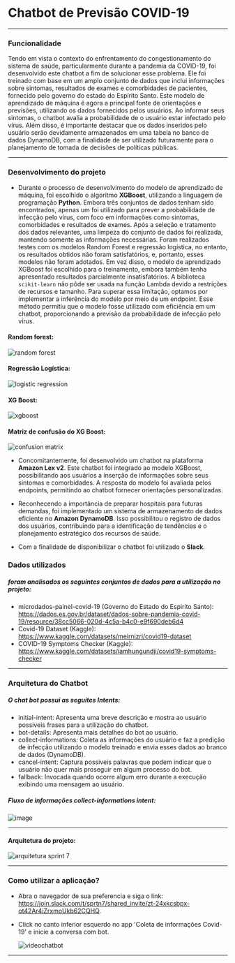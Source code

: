 # Chatbot de Previsão COVID-19

***

### Funcionalidade
 
Tendo em vista o contexto do enfrentamento do congestionamento do sistema de saúde, particularmente durante a pandemia da COVID-19, foi desenvolvido este chatbot a fim de solucionar esse problema. Ele foi treinado com base em um amplo conjunto de dados que inclui informações sobre sintomas, resultados de exames e comorbidades de pacientes, fornecido pelo governo do estado do Espírito Santo. Este modelo de aprendizado de máquina é agora a principal fonte de orientações e previsões, utilizando os dados fornecidos pelos usuários. Ao informar seus sintomas, o chatbot avalia a probabilidade de o usuário estar infectado pelo vírus. Além disso, é importante destacar que os dados inseridos pelo usuário serão devidamente armazenados em uma tabela no banco de dados DynamoDB, com a finalidade de ser utilizado futuramente para o planejamento de tomada de decisões de políticas públicas. 

***

### Desenvolvimento do projeto

- Durante o processo de desenvolvimento do modelo de aprendizado de máquina, foi escolhido o algoritmo **XGBoost**, utilizando a linguagem de programação **Python**. Embora três conjuntos de dados tenham sido encontrados, apenas um foi utilizado para prever a probabilidade de infecção pelo vírus, com foco em informações como sintomas, comorbidades e resultados de exames. Após a seleção e tratamento dos dados relevantes, uma limpeza do conjunto de dados foi realizada, mantendo somente as informações necessárias. Foram realizados testes com os modelos Random Forest e regressão logística, no entanto, os resultados obtidos não foram satisfatórios, e, portanto, esses modelos não foram adotados. Em vez disso, o modelo de aprendizado XGBoost foi escolhido para o treinamento, embora também tenha apresentado resultados parcialmente insatisfatórios. A biblioteca `scikit-learn` não pôde ser usada na função Lambda devido a restrições de recursos e tamanho. Para superar essa limitação, optamos por implementar a inferência do modelo por meio de um endpoint. Esse método permitiu que o modelo fosse utilizado com eficiência em um chatbot, proporcionando a previsão da probabilidade de infecção pelo vírus.

#### Random forest:

  ![random forest](https://github.com/Compass-pb-aws-2023-FATEC/sprint-7-pb-aws-fatec/assets/127274078/e9de5401-243d-498d-abbf-b964624f2224)

  #### Regressão Logística:

  ![logistic regression](https://github.com/Compass-pb-aws-2023-FATEC/sprint-7-pb-aws-fatec/assets/127274078/9c4d2f4d-9416-417d-b0af-f63d8046ae95)

  #### XG Boost:

![xgboost](https://github.com/Compass-pb-aws-2023-FATEC/sprint-7-pb-aws-fatec/assets/127274078/2eb2ab5d-a8ff-4a17-8096-842b3954605b)

#### Matriz de confusão do XG Boost:

![confusion matrix](https://github.com/Compass-pb-aws-2023-FATEC/sprint-7-pb-aws-fatec/assets/127274078/866bfdf3-ca1c-48cf-ad37-e411f0e9a1c0)

- Concomitantemente, foi desenvolvido um chatbot na plataforma **Amazon Lex v2**. Este chatbot foi integrado ao modelo XGBoost, possibilitando aos usuários a inserção de informações sobre seus sintomas e comorbidades. A resposta do modelo foi avaliada pelos endpoints, permitindo ao chatbot fornecer orientações personalizadas.

- Reconhecendo a importância de preparar hospitais para futuras demandas, foi implementado um sistema de armazenamento de dados eficiente no **Amazon DynamoDB**. Isso possibilitou o registro de dados dos usuários, contribuindo para a identificação de tendências e o planejamento estratégico dos recursos de saúde.

- Com a finalidade de disponibilizar o chatbot foi utilizado o **Slack**.

### Dados utilizados

##### foram analisados os seguintes conjuntos de dados para a utilização no projeto:

- microdados-painel-covid-19 (Governo do Estado do Espirito Santo): https://dados.es.gov.br/dataset/dados-sobre-pandemia-covid-19/resource/38cc5066-020d-4c5a-b4c0-e9f690deb6d4
- Covid-19 Dataset (Kaggle): https://www.kaggle.com/datasets/meirnizri/covid19-dataset
- COVID-19 Symptoms Checker (Kaggle): https://www.kaggle.com/datasets/iamhungundji/covid19-symptoms-checker

***
### Arquitetura do Chatbot

##### O chat bot possui as seguites Intents:

- initial-intent: Apresenta uma breve descrição e mostra ao usuário possiveis frases para a utilização do chatbot.
- bot-details: Apresenta mais detalhes do bot ao usuário.
- collect-informations: Coleta as informações do usuário e faz a predição de infecção utilizando o modelo treinado e envia esses dados ao branco de dados (DynamoDB).
- cancel-intent: Captura possiveis palavras que podem indicar que o usuário não quer mais proseguir em algum processo do bot.
- fallback: Invocada quando ocorre algum erro durante a execução exibindo uma mensagem ao usuário.

##### Fluxo de informações collect-informations intent:

![image](https://github.com/Compass-pb-aws-2023-FATEC/sprint-7-pb-aws-fatec/assets/121817324/af5c4209-e7f9-490a-aef1-6d0645ba7151)


***

#### Arquitetura do projeto:

![arquitetura sprint 7](https://github.com/Compass-pb-aws-2023-FATEC/sprint-7-pb-aws-fatec/assets/127274078/4e684835-3023-400b-ad53-1c3e6be18bd9)

***
 
### Como utilizar a aplicação?

- Abra o navegador de sua preferencia e siga o link: https://join.slack.com/t/sprtn7/shared_invite/zt-24xkcsbpx-ot42Ar4iZrxmoUkb62CQHQ.
- Click no canto inferior esquerdo no app 'Coleta de informações Covid-19' e inicie a conversa com bot.

  ![videochatbot](https://github.com/Compass-pb-aws-2023-FATEC/sprint-7-pb-aws-fatec/assets/127274078/89df0819-9291-4605-8558-cee45c7c5ead)

***



